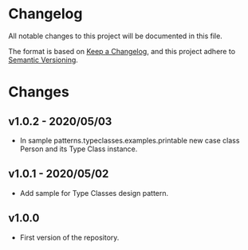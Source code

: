 # Changelog
All notable changes to this project will be documented in this file.

The format is based on [Keep a Changelog](https://keepachangelog.com/en/1.0.0/),
and this project adhere to [Semantic Versioning](https://semver.org/spec/v2.0.0.html).

# Changes

## v1.0.2 - 2020/05/03
- In sample patterns.typeclasses.examples.printable new case class Person and its Type Class instance.

## v1.0.1 - 2020/05/02
- Add sample for Type Classes design pattern.

## v1.0.0
- First version of the repository.
